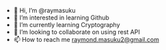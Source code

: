 - 👋 Hi, I’m @raymasuku
- 👀 I’m interested in learning Github
- 🌱 I’m currently learning Cryptography
- 💞️ I’m looking to collaborate on using rest API
- 📫 How to reach me raymond.masuku2@gmail.com

<!---
raymasuku/raymasuku is a ✨ special ✨ repository because its `README.md` (this file) appears on your GitHub profile.
You can click the Preview link to take a look at your changes.
--->
